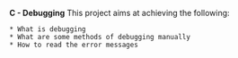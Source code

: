 **C - Debugging**
This project aims at achieving the following:

	* What is debugging
	* What are some methods of debugging manually
	* How to read the error messages
